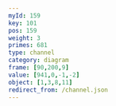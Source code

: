 ```yaml
---
myId: 159
key: 101
pos: 159
weight: 3
primes: 681
type: channel
category: diagram
frame: [90,200,9]
value: [941,0,-1,-2]
object: [1,3,8,11]
redirect_from: /channel.json
---
```

